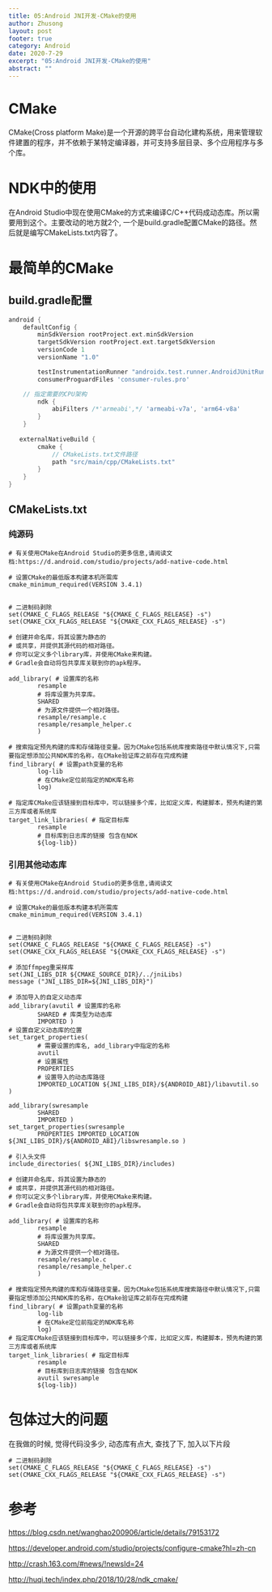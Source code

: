```yaml
---
title: 05:Android JNI开发-CMake的使用
author: Zhusong
layout: post
footer: true
category: Android
date: 2020-7-29
excerpt: "05:Android JNI开发-CMake的使用"
abstract: ""
---
```


# CMake

CMake(Cross platform Make)是一个开源的跨平台自动化建构系统，用来管理软件建置的程序，并不依赖于某特定编译器，并可支持多层目录、多个应用程序与多个库。

# NDK中的使用
在Android Studio中现在使用CMake的方式来编译C/C++代码成动态库。所以需要用到这个。主要改动的地方就2个, 一个是build.gradle配置CMake的路径。然后就是编写CMakeLists.txt内容了。

# 最简单的CMake

## build.gradle配置

```go
android {
	defaultConfig {
        minSdkVersion rootProject.ext.minSdkVersion
        targetSdkVersion rootProject.ext.targetSdkVersion
        versionCode 1
        versionName "1.0"

        testInstrumentationRunner "androidx.test.runner.AndroidJUnitRunner"
        consumerProguardFiles 'consumer-rules.pro'

	// 指定需要的CPU架构
        ndk {
            abiFilters /*'armeabi',*/ 'armeabi-v7a', 'arm64-v8a'
        }
    }
    
   externalNativeBuild {
        cmake {
        	// CMakeLists.txt文件路径
            path "src/main/cpp/CMakeLists.txt"
        }
    }
}
```

## CMakeLists.txt

### 纯源码

```shell
# 有关使用CMake在Android Studio的更多信息,请阅读文档:https://d.android.com/studio/projects/add-native-code.html

# 设置CMake的最低版本构建本机所需库
cmake_minimum_required(VERSION 3.4.1)


# 二进制码剥除
set(CMAKE_C_FLAGS_RELEASE "${CMAKE_C_FLAGS_RELEASE} -s")
set(CMAKE_CXX_FLAGS_RELEASE "${CMAKE_CXX_FLAGS_RELEASE} -s")

# 创建并命名库，将其设置为静态的
# 或共享，并提供其源代码的相对路径。
# 你可以定义多个library库，并使用CMake来构建。
# Gradle会自动将包共享库关联到你的apk程序。

add_library( # 设置库的名称
        resample
        # 将库设置为共享库。
        SHARED
        # 为源文件提供一个相对路径。
        resample/resample.c
        resample/resample_helper.c
        )

# 搜索指定预先构建的库和存储路径变量。因为CMake包括系统库搜索路径中默认情况下,只需要指定想添加公共NDK库的名称，在CMake验证库之前存在完成构建
find_library( # 设置path变量的名称
        log-lib
        # 在CMake定位前指定的NDK库名称
        log)

# 指定库CMake应该链接到目标库中，可以链接多个库，比如定义库，构建脚本，预先构建的第三方库或者系统库
target_link_libraries( # 指定目标库
        resample
        # 目标库到日志库的链接 包含在NDK
        ${log-lib})
```

### 引用其他动态库

```shell
# 有关使用CMake在Android Studio的更多信息,请阅读文档:https://d.android.com/studio/projects/add-native-code.html

# 设置CMake的最低版本构建本机所需库
cmake_minimum_required(VERSION 3.4.1)


# 二进制码剥除
set(CMAKE_C_FLAGS_RELEASE "${CMAKE_C_FLAGS_RELEASE} -s")
set(CMAKE_CXX_FLAGS_RELEASE "${CMAKE_CXX_FLAGS_RELEASE} -s")

# 添加ffmpeg重采样库
set(JNI_LIBS_DIR ${CMAKE_SOURCE_DIR}/../jniLibs)
message ("JNI_LIBS_DIR=${JNI_LIBS_DIR}")

# 添加导入的自定义动态库
add_library(avutil # 设置库的名称
        SHARED # 库类型为动态库
        IMPORTED )
# 设置自定义动态库的位置        
set_target_properties(
	 	# 需要设置的库名, add_library中指定的名称
        avutil 
        # 设置属性
        PROPERTIES 
        # 设置导入的动态库路径
        IMPORTED_LOCATION ${JNI_LIBS_DIR}/${ANDROID_ABI}/libavutil.so 
)

add_library(swresample
        SHARED
        IMPORTED )
set_target_properties(swresample
        PROPERTIES IMPORTED_LOCATION ${JNI_LIBS_DIR}/${ANDROID_ABI}/libswresample.so )

# 引入头文件
include_directories( ${JNI_LIBS_DIR}/includes)

# 创建并命名库，将其设置为静态的
# 或共享，并提供其源代码的相对路径。
# 你可以定义多个library库，并使用CMake来构建。
# Gradle会自动将包共享库关联到你的apk程序。

add_library( # 设置库的名称
        resample
        # 将库设置为共享库。
        SHARED
        # 为源文件提供一个相对路径。
        resample/resample.c
        resample/resample_helper.c
        )

# 搜索指定预先构建的库和存储路径变量。因为CMake包括系统库搜索路径中默认情况下,只需要指定想添加公共NDK库的名称，在CMake验证库之前存在完成构建
find_library( # 设置path变量的名称
        log-lib
        # 在CMake定位前指定的NDK库名称
        log)
# 指定库CMake应该链接到目标库中，可以链接多个库，比如定义库，构建脚本，预先构建的第三方库或者系统库
target_link_libraries( # 指定目标库
        resample
        # 目标库到日志库的链接 包含在NDK
        avutil swresample
        ${log-lib})

```

# 包体过大的问题
在我做的时候, 觉得代码没多少, 动态库有点大, 查找了下, 加入以下片段   

```shell
# 二进制码剥除
set(CMAKE_C_FLAGS_RELEASE "${CMAKE_C_FLAGS_RELEASE} -s")
set(CMAKE_CXX_FLAGS_RELEASE "${CMAKE_CXX_FLAGS_RELEASE} -s")
```

# 参考

<https://blog.csdn.net/wanghao200906/article/details/79153172>

<https://developer.android.com/studio/projects/configure-cmake?hl=zh-cn>

<http://crash.163.com/#news/!newsId=24>

<http://huqi.tech/index.php/2018/10/28/ndk_cmake/>